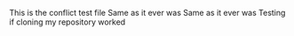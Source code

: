 This is the conflict test file
Same as it ever was
Same as it ever was
Testing if cloning my repository worked